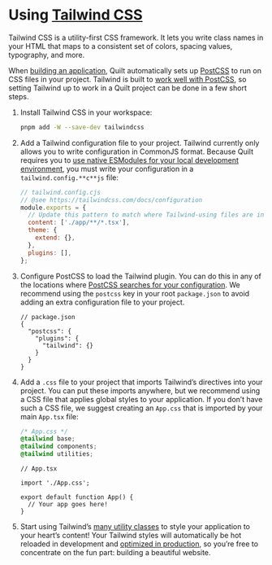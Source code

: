 # Using [Tailwind CSS](https://tailwindcss.com)

Tailwind CSS is a utility-first CSS framework. It lets you write class names in your HTML that maps to a consistent set of colors, spacing values, typography, and more.

When [building an application](TODO), Quilt automatically sets up [PostCSS](https://postcss.org) to run on CSS files in your project. Tailwind is built to [work well with PostCSS](https://tailwindcss.com/docs/installation/using-postcss), so setting Tailwind up to work in a Quilt project can be done in a few short steps.

1. Install Tailwind CSS in your workspace:

   ```sh
   pnpm add -W --save-dev tailwindcss
   ```

2. Add a Tailwind configuration file to your project. Tailwind currently only allows you to write configuration in CommonJS format. Because Quilt requires you to [use native ESModules for your local development environment](TODO), you must write your configuration in a `tailwind.config.**c**js` file:

   ```js
   // tailwind.config.cjs
   // @see https://tailwindcss.com/docs/configuration
   module.exports = {
     // Update this pattern to match where Tailwind-using files are in your repo!
     content: ['./app/**/*.tsx'],
     theme: {
       extend: {},
     },
     plugins: [],
   };
   ```

3. Configure PostCSS to load the Tailwind plugin. You can do this in any of the locations where [PostCSS searches for your configuration](https://www.npmjs.com/package/postcss-load-config). We recommend using the `postcss` key in your root `package.json` to avoid adding an extra configuration file to your project.

   ```jsonc
   // package.json
   {
     "postcss": {
       "plugins": {
         "tailwind": {}
       }
     }
   }
   ```

4. Add a `.css` file to your project that imports Tailwind’s directives into your project. You can put these imports anywhere, but we recommend using a CSS file that applies global styles to your application. If you don’t have such a CSS file, we suggest creating an `App.css` that is imported by your main `App.tsx` file:

   ```css
   /* App.css */
   @tailwind base;
   @tailwind components;
   @tailwind utilities;
   ```

   ```tsx
   // App.tsx

   import './App.css';

   export default function App() {
     // Your app goes here!
   }
   ```

5. Start using Tailwind’s [many utility classes](https://tailwindcss.com/docs/utility-first) to style your application to your heart’s content! Your Tailwind styles will automatically be hot reloaded in development and [optimized in production](https://tailwindcss.com/docs/optimizing-for-production), so you’re free to concentrate on the fun part: building a beautiful website.
